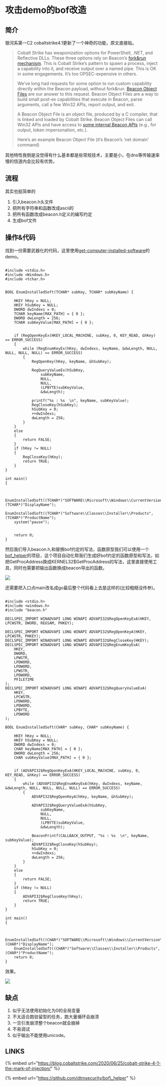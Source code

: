 # 攻击demo的bof改造

## 简介

银河系第一C2 cobaltstrike4.1更新了一个神奇的功能，原文直接贴。

> Cobalt Strike has weaponization options for PowerShell, .NET, and Reflective DLLs. These three options rely on Beacon’s [fork&run mechanism](https://youtu.be/Pb6yvcB2aYw?t=620). This is Cobalt Strike’s pattern to spawn a process, inject a capability into it, and receive output over a named pipe. This is OK in some engagements. It’s too OPSEC-expensive in others.
>
> We’ve long had requests for some option to run custom capability directly within the Beacon payload, without fork&run. [Beacon Object Files](https://www.cobaltstrike.com/help-beacon-object-files) are our answer to this request. Beacon Object Files are a way to build small post-ex capabilities that execute in Beacon, parse arguments, call a few Win32 APIs, report output, and exit.
>
> A Beacon Object File is an object file, produced by a C compiler, that is linked and loaded by Cobalt Strike. Beacon Object Files can call Win32 APIs and have access to [some internal Beacon APIs](https://www.cobaltstrike.com/downloads/beacon.h) \(e.g., for output, token impersonation, etc.\).
>
> Here’s an example Beacon Object File \(it’s Beacon’s ‘net domain’ command\)

其他特性我倒是没觉得有什么基本都是些常规技术，主要是小，在dns等传输速率慢的信道内会比较有优势。

## 流程

其实也挺简单的

1. 引入beacon.h头文件
2. 把所有字符串和函数改成ascii的
3. 把所有函数改成beacon.h定义的编写约定
4. 生成bof文件

## 操作&代码

找到一份需要武器化的代码，这里使用[get-computer-installed-software](../persistence/get-computer-installed-software.md)的demo。

```text

#include <stdio.h>
#include <Windows.h>
#include <tchar.h>


BOOL EnumInstalledSoft(TCHAR* subKey, TCHAR* subKeyName) {

	HKEY hKey = NULL;
	HKEY hSubKey = NULL;
	DWORD dwIndexs = 0;
	TCHAR keyName[MAX_PATH] = { 0 };
	DWORD dwLength = 256;
	TCHAR subKeyValue[MAX_PATH] = { 0 };


	if (RegOpenKeyEx(HKEY_LOCAL_MACHINE, subKey, 0, KEY_READ, &hKey) == ERROR_SUCCESS)
	{
		while (RegEnumKeyEx(hKey, dwIndexs, keyName, &dwLength, NULL, NULL, NULL, NULL) == ERROR_SUCCESS)
		{
			RegOpenKey(hKey, keyName, &hSubKey);

			RegQueryValueEx(hSubKey,
				subKeyName,
				NULL,
				NULL,
				(LPBYTE)subKeyValue,
				&dwLength);

			printf("%s : %s  \n", keyName, subKeyValue);
			RegCloseKey(hSubKey);
			hSubKey = 0;
			++dwIndexs;
			dwLength = 256;
		}
	}
	else
	{
		return FALSE;
	}
	if (hKey != NULL)
	{
		RegCloseKey(hKey);
		return TRUE;
	}
}

int main()
{


	EnumInstalledSoft((TCHAR*)"SOFTWARE\\Microsoft\\Windows\\CurrentVersion\\Uninstall",(TCHAR*)"DisplayName");
	EnumInstalledSoft((TCHAR*)"Software\\Classes\\Installer\\Products", (TCHAR*)"ProductName");
	system("pause");


	return 0;
}
```

然后我们导入beacon.h,和替换bof约定的写法，函数原型我们可以使用一个[bof\_helper](https://github.com/dtmsecurity/bof_helper)的项目，这个项目自动化帮我们生成好bof约定的函数原型和写法，如把GetProcAddress换成KERNEL32$GetProcAddress的写法，这里直接使用工具，同时也需要把输出函数换成beacon导出的函数。

![](../.gitbook/assets/image%20%28179%29.png)

还需要把入口点main改名成go最后整个代码看上去是这样的\(比较粗糙没传参\)。

```text

#include <stdio.h>
#include <windows.h>
#include "beacon.h"

DECLSPEC_IMPORT WINADVAPI LONG WINAPI ADVAPI32$RegOpenKeyExA(HKEY, LPCWSTR, DWORD, REGSAM, PHKEY);

DECLSPEC_IMPORT WINADVAPI LONG WINAPI ADVAPI32$RegOpenKeyA(HKEY, LPCWSTR, PHKEY);
DECLSPEC_IMPORT WINADVAPI LONG WINAPI ADVAPI32$RegCloseKey(HKEY);
DECLSPEC_IMPORT WINADVAPI LONG WINAPI ADVAPI32$RegEnumKeyExA(
	HKEY,
	DWORD,
	LPWSTR,
	LPDWORD,
	LPDWORD,
	LPWSTR,
	LPDWORD,
	PFILETIME
);
DECLSPEC_IMPORT WINADVAPI LONG WINAPI ADVAPI32$RegQueryValueExA(
	HKEY,
	LPCWSTR,
	LPDWORD,
	LPDWORD,
	LPBYTE,
	LPDWORD
);

BOOL EnumInstalledSoft(CHAR* subKey, CHAR* subKeyName) {

	HKEY hKey = NULL;
	HKEY hSubKey = NULL;
	DWORD dwIndexs = 0;
	CHAR keyName[MAX_PATH] = { 0 };
	DWORD dwLength = 256;
	CHAR subKeyValue[MAX_PATH] = { 0 };


	if (ADVAPI32$RegOpenKeyExA(HKEY_LOCAL_MACHINE, subKey, 0, KEY_READ, &hKey) == ERROR_SUCCESS)
	{
		while (ADVAPI32$RegEnumKeyExA(hKey, dwIndexs, keyName, &dwLength, NULL, NULL, NULL, NULL) == ERROR_SUCCESS)
		{
			ADVAPI32$RegOpenKeyA(hKey, keyName, &hSubKey);

			ADVAPI32$RegQueryValueExA(hSubKey,
				subKeyName,
				NULL,
				NULL,
				(LPBYTE)subKeyValue,
				&dwLength);

			BeaconPrintf(CALLBACK_OUTPUT, "%s : %s  \n", keyName, subKeyValue);
			ADVAPI32$RegCloseKey(hSubKey);
			hSubKey = 0;
			++dwIndexs;
			dwLength = 256;
		}
	}
	else
	{
		return FALSE;
	}
	if (hKey != NULL)
	{
		ADVAPI32$RegCloseKey(hKey);
		return TRUE;
	}
}

int main()
{


	EnumInstalledSoft((CHAR*)"SOFTWARE\\Microsoft\\Windows\\CurrentVersion\\Uninstall", (CHAR*)"DisplayName");
	EnumInstalledSoft((CHAR*)"Software\\Classes\\Installer\\Products", (CHAR*)"ProductName");
	return 0;
}
```

效果。

![](../.gitbook/assets/image%20%28180%29.png)

## 缺点

1. 似乎无法使用初始化为0的全局变量
2. 不太适合跑驻留型的任务，跑大量循环会崩溃
3. 一旦引发崩溃整个beacon就会崩掉
4. 不易调试
5. 似乎输出不能使用unicode。

## LINKS

{% embed url="https://blog.cobaltstrike.com/2020/06/25/cobalt-strike-4-1-the-mark-of-injection/" %}

{% embed url="https://github.com/dtmsecurity/bof\_helper" %}



